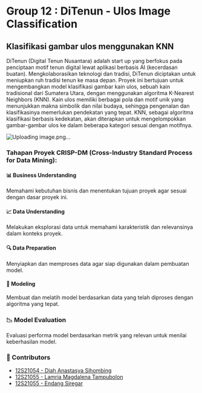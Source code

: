 # Group 12 : DiTenun - Ulos Image Classification
## Klasifikasi gambar ulos menggunakan KNN
DiTenun (Digital Tenun Nusantara) adalah start up yang berfokus pada penciptaan motif tenun digital lewat aplikasi berbasis AI (kecerdasan buatan). Mengkolaborasikan teknologi dan tradisi, DiTenun diciptakan untuk meniupkan ruh tradisi tenun ke masa depan. Proyek ini bertujuan untuk mengembangkan model klasifikasi gambar kain ulos, sebuah kain tradisional dari Sumatera Utara, dengan menggunakan algoritma K-Nearest Neighbors (KNN). Kain ulos memiliki berbagai pola dan motif unik yang menunjukkan makna simbolik dan nilai budaya, sehingga pengenalan dan klasifikasinya memerlukan pendekatan yang tepat. KNN, sebagai algoritma klasifikasi berbasis kedekatan, akan diterapkan untuk mengelompokkan gambar-gambar ulos ke dalam beberapa kategori sesuai dengan motifnya.

![Uploading image.png…]()


### Tahapan Proyek CRISP-DM (Cross-Industry Standard Process for Data Mining):
#### 📊 Business Understanding
Memahami kebutuhan bisnis dan menentukan tujuan proyek agar sesuai dengan dasar proyek ini.

#### 📈 Data Understanding
Melakukan eksplorasi data untuk memahami karakteristik dan relevansinya dalam konteks proyek.

#### 🔍 Data Preparation
Menyiapkan dan memproses data agar siap digunakan dalam pembuatan model.

#### 🤖 Modeling
Membuat dan melatih model berdasarkan data yang telah diproses dengan algoritma yang tepat.

### 📉 Model Evaluation
Evaluasi performa model berdasarkan metrik yang relevan untuk menilai keberhasilan model.

### 👥 Contributors
 - [12S21054 - Diah Anastasya Sihombing](https://github.com/diahanastasya22)
 - [12S21055 - Lamria Magdalena Tampubolon](https://github.com/lamriatamp)
 - [12S21055 - Endang Siregar](https://github.com/endangsiregar)






